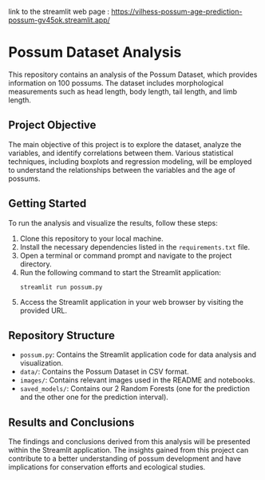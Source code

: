 link to the streamlit web page : https://vilhess-possum-age-prediction-possum-gv45ok.streamlit.app/

# Possum Dataset Analysis

This repository contains an analysis of the Possum Dataset, which provides information on 100 possums. The dataset includes morphological measurements such as head length, body length, tail length, and limb length.

## Project Objective

The main objective of this project is to explore the dataset, analyze the variables, and identify correlations between them. Various statistical techniques, including boxplots and regression modeling, will be employed to understand the relationships between the variables and the age of possums.

## Getting Started

To run the analysis and visualize the results, follow these steps:

1. Clone this repository to your local machine.
2. Install the necessary dependencies listed in the `requirements.txt` file.
3. Open a terminal or command prompt and navigate to the project directory.
4. Run the following command to start the Streamlit application:
    ```
    streamlit run possum.py
    ```
5. Access the Streamlit application in your web browser by visiting the provided URL.

## Repository Structure

- `possum.py`: Contains the Streamlit application code for data analysis and visualization.
- `data/`: Contains the Possum Dataset in CSV format.
- `images/`: Contains relevant images used in the README and notebooks.
- `saved_models/`: Contains our 2 Random Forests (one for the prediction and the other one for the prediction interval).

## Results and Conclusions

The findings and conclusions derived from this analysis will be presented within the Streamlit application. The insights gained from this project can contribute to a better understanding of possum development and have implications for conservation efforts and ecological studies.


